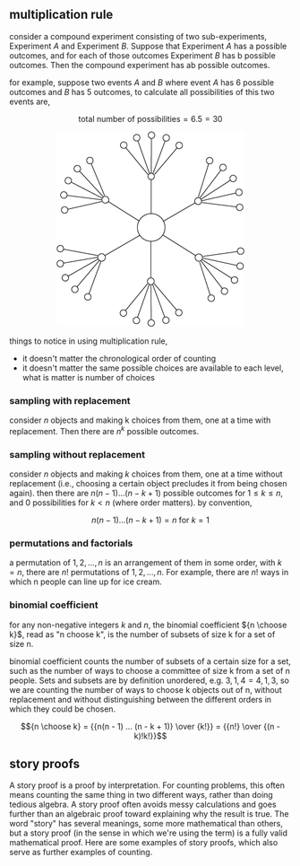 ## multiplication rule

consider a compound experiment consisting of two sub-experiments, Experiment $A$ and Experiment $B$. 
Suppose that Experiment $A$ has a possible outcomes, and for each of those outcomes Experiment $B$ has b
possible outcomes. Then the compound experiment has ab possible outcomes.

for example, suppose two events $A$ and $B$ where event $A$ has 6 possible outcomes and $B$ has 5 outcomes,
to calculate all possibilities of this two events are,

$$\text{total number of possibilities} = {6 . 5} = 30$$

<p align="center">
<img height="348" src="../../images/Asset 10.png" width="336" alt="outcome tree"/>
</p>

things to notice in using multiplication rule,

- it doesn't matter the chronological order of counting
- it doesn't matter the same possible choices are available to each level, what is matter is
  number of choices

### sampling with replacement

consider $n$ objects and making k choices from them, one at a time with replacement. Then there are $n^k$
possible outcomes.

### sampling without replacement

consider $n$ objects and making $k$ choices from them, one at a time without replacement (i.e., choosing a certain
object precludes it from being chosen again). then there are $n(n - 1) ... (n - k + 1)$ possible outcomes for 
$1 \leq k \leq n$, and 0 possibilities for $k \lt n$ (where order matters). by convention, 

$$n(n - 1) ... (n - k + 1) = n \text{ for } k = 1$$

### permutations and factorials

a permutation of $1, 2, ..., n$ is an arrangement of them in some order, with $k = n$, there are $n!$ permutations 
of $1, 2, ..., n$. For example, there are $n!$ ways in which n people can line up for ice cream.

### binomial coefficient

for any non-negative integers $k$ and $n$, the binomial coefficient ${n \choose k}$, read as "n choose k", 
is the number of subsets of size k for a set of size n.

binomial coefficient counts the number of subsets of a certain size for a set, such as the number of ways to 
choose a committee of size k from a set of n people. Sets and subsets are by definition unordered, 
e.g. ${3, 1, 4} = {4, 1, 3}$, so we are counting the number of ways to choose k objects out of n, without 
replacement and without distinguishing between the different orders in which they could be chosen.

$${n \choose k} = {{n(n - 1) ... (n - k + 1)} \over {k!}} = {{n!} \over {(n - k)!k!}}$$

## story proofs

A story proof is a proof by interpretation. For counting problems, this often means counting the same thing in 
two different ways, rather than doing tedious algebra. A story proof often avoids messy calculations and goes 
further than an algebraic proof toward explaining why the result is true. The word "story" has several meanings,
some more mathematical than others, but a story proof (in the sense in which we're using the term) is a fully 
valid mathematical proof. Here are some examples of story proofs, which also serve as further examples of counting.